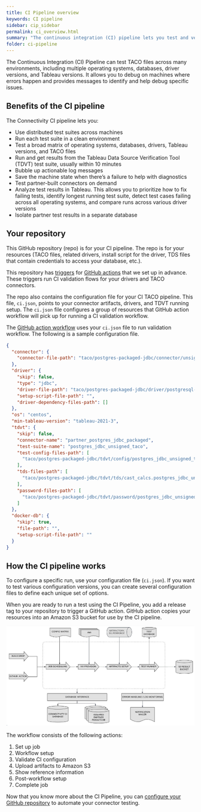 ```yaml
---
title: CI Pipeline overview
keywords: CI pipeline
sidebar: cip_sidebar
permalink: ci_overview.html
summary: "The continuous integration (CI) pipeline lets you test and verify your TACO files in various environments and Tableau versions."
folder: ci-pipeline
---
```


The Continuous Integration (CI) Pipeline can test TACO files across many environments, including multiple operating systems, databases, driver versions, and Tableau versions. It allows you to debug on machines where errors happen and provides messages to identify and help debug specific issues.

## Benefits of the CI pipeline

The Connectivity CI pipeline lets you:

* Use distributed test suites across machines
* Run each test suite in a clean environment
* Test a broad matrix of operating systems, databases, drivers, Tableau versions, and TACO files
* Run and get results from the Tableau Data Source Verification Tool (TDVT) test suite, usually within 10 minutes
* Bubble up actionable log messages
* Save the machine state when there’s a failure to help with diagnostics
* Test partner-built connectors on demand
* Analyze test results in Tableau. This allows you to prioritize how to fix failing tests, identify longest running test suite, detect test cases failing across all operating systems, and compare runs across various driver versions
* Isolate partner test results in a separate database

## Your repository

This GitHub repository (repo) is for your CI pipeline. The repo is for your resources (TACO files, related drivers, install script for the driver, TDS files that contain credentials to access your database, etc.).

This repository has [triggers](https://docs.github.com/en/actions/reference/events-that-trigger-workflows) for [GitHub actions](https://docs.github.com/en/actions/learn-github-actions/introduction-to-github-actions) that we set up in advance. These triggers run CI validation flows for your drivers and TACO connectors.

The repo also contains the configuration file for your CI TACO pipeline. This file, `ci.json`, points to your connector artifacts, drivers, and TDVT running setup. The `ci.json` file configures a group of resources that GitHub action workflow will pick up for running a CI validation workflow.

The [GitHub action workflow](https://docs.github.com/en/actions/reference/workflow-syntax-for-github-actions) uses your `ci.json` file to run validation workflow. The following is a sample configuration file.
<a id="config_file"></a>
```json
{
  "connector": {
    "connector-file-path": "taco/postgres-packaged-jdbc/connector/unsigned_postgres_jdbc.taco"
  },
  "driver": {
    "skip": false,
    "type": "jdbc",
    "driver-file-path": "taco/postgres-packaged-jdbc/driver/postgresql-42.2.5.jar",
    "setup-script-file-path": "",
    "driver-dependency-files-path": []
  },
  "os": "centos",
  "min-tableau-version": "tableau-2021-3",
  "tdvt": {
    "skip": false,
    "connector-name": "partner_postgres_jdbc_packaged",
    "test-suite-name": "postgres_jdbc_unsigned_taco",
    "test-config-files-path": [
      "taco/postgres-packaged-jdbc/tdvt/config/postgres_jdbc_unsigned_taco.ini"
    ],
    "tds-files-path": [
      "taco/postgres-packaged-jdbc/tdvt/tds/cast_calcs.postgres_jdbc_unsigned_taco.tds"
    ],
    "password-files-path": [
      "taco/postgres-packaged-jdbc/tdvt/password/postgres_jdbc_unsigned_taco.password"
    ]
  },
  "docker-db": {
    "skip": true,
    "file-path": "",
    "setup-script-file-path": ""
  }
}
```

## How the CI pipeline works

To configure a specific run, use your configuration file (`ci.json`). If you want to test various configuration versions, you can create several configuration files to define each unique set of options.

When you are ready to run a test using the CI Pipeline, you add a release tag to your repository to trigger a GitHub action. GitHub action copies your resources into an Amazon S3 bucket for use by the CI pipeline.

<img src="images/connectivity_ci_pipeline_flow.jpg" alt="Connectivity CI pipeline flow" />

The workflow consists of the following actions:
1. Set up job
2. Workflow setup
3. Validate CI configuration
4. Upload artifacts to Amazon S3
5. Show reference information
6. Post-workflow setup
7. Complete job

Now that you know more about the CI Pipeline, you can [configure your GitHub repository](ci_configuration.html) to automate your connector testing.
